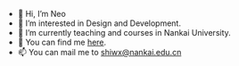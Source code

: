 - 👋 Hi, I’m Neo
- 👀 I’m interested in Design and Development.
- 🌱 I’m currently teaching <Software Engineering> and <Data Science> courses in Nankai University.
- 💞️ You can find me [here](https://cs.nankai.edu.cn/info/1095/2459.htm).
- 📫 You can mail me to shiwx@nankai.edu.cn
